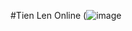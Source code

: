 #Tien Len Online
(![image](https://github.com/tungtose/tienlen/assets/72777913/ab194205-8095-460d-bb70-23d5eb1ae669)
